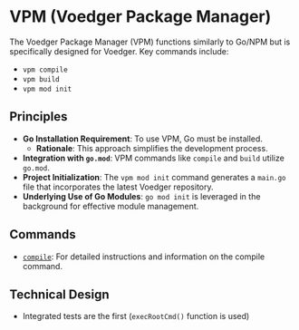 # VPM (Voedger Package Manager)

The Voedger Package Manager (VPM) functions similarly to Go/NPM but is specifically designed for Voedger. Key commands include:

- `vpm compile`
- `vpm build`
- `vpm mod init`

## Principles

- **Go Installation Requirement**: To use VPM, Go must be installed.
    - **Rationale**: This approach simplifies the development process.
- **Integration with `go.mod`**: VPM commands like `compile` and `build` utilize `go.mod`.
- **Project Initialization**: The `vpm mod init` command generates a `main.go` file that incorporates the latest Voedger repository.
- **Underlying Use of Go Modules**: `go mod init` is leveraged in the background for effective module management.

## Commands

- [`compile`](./README-compile.md): For detailed instructions and information on the compile command.

## Technical Design

- Integrated tests are the first (`execRootCmd()` function is used)

